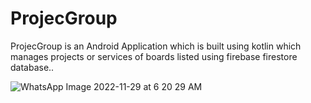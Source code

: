 # ProjecGroup
ProjecGroup is an Android Application which is built using kotlin which manages projects or services of boards listed using firebase firestore database..


![WhatsApp Image 2022-11-29 at 6 20 29 AM](https://user-images.githubusercontent.com/69500819/204413076-fb9edb66-6c99-4409-95e5-f24c97de6499.jpeg)
